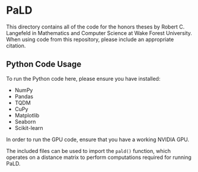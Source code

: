 # PaLD
This directory contains all of the code for the honors theses by Robert C. Langefeld in Mathematics and Computer Science at Wake Forest University. When using code from this repository, please include an appropriate citation.

## Python Code Usage
To run the Python code here, please ensure you have installed:
- NumPy
- Pandas
- TQDM
- CuPy
- Matplotlib
- Seaborn
- Scikit-learn

In order to run the GPU code, ensure that you have a working NVIDIA GPU.

The included files can be used to import the `pald()` function, which operates on a distance matrix to perform computations 
required for running PaLD.